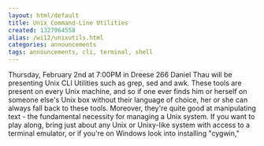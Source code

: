 ```yaml
---
layout: html/default
title: Unix Command-Line Utilities
created: 1327964558
alias: /wi12/unixutils.html
categories: announcements
tags: announcements, cli, terminal, shell
---
```

Thursday, February 2nd at 7:00PM in Dreese 266 Daniel Thau will be presenting Unix CLI Utilities such as grep, sed and awk.  These tools are present on every Unix machine, and so if one ever finds him or herself on someone else's Unix box without their language of choice, her or she can always fall back to these tools.  Moreover, they're quite good at manipulating text - the fundamental necessity for managing a Unix system.  If you want to play along, bring just about any Unix or Unixy-like system with access to a terminal emulator, or if you're on Windows look into installing "cygwin,"

